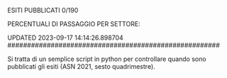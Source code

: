 ESITI PUBBLICATI 0/190 

PERCENTUALI DI PASSAGGIO PER SETTORE:

UPDATED 2023-09-17 14:14:26.898704
###################################################### 

Si tratta di un semplice script in python per controllare quando sono pubblicati gli esiti (ASN 2021, sesto quadrimestre).

